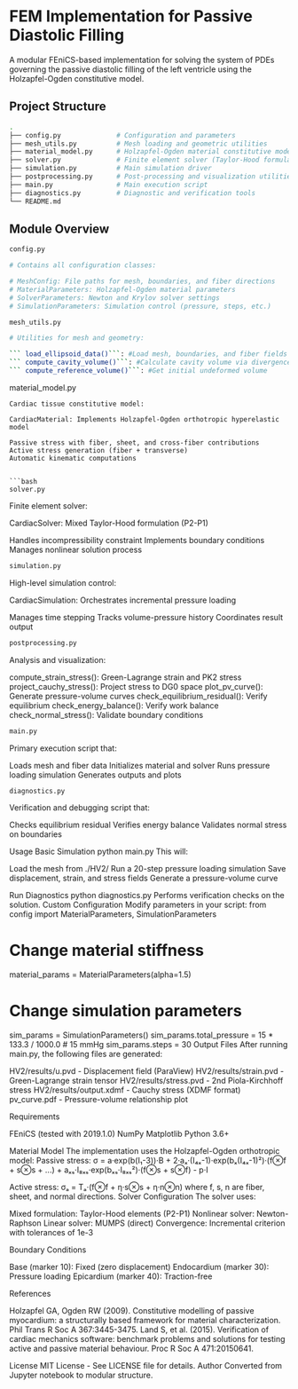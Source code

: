 # FEM Implementation for Passive Diastolic Filling
A modular FEniCS-based implementation for solving the system of PDEs governing the passive diastolic filling of the left ventricle using the Holzapfel-Ogden constitutive model.
## Project Structure

```bash
.
├── config.py              # Configuration and parameters
├── mesh_utils.py          # Mesh loading and geometric utilities
├── material_model.py      # Holzapfel-Ogden material constitutive model
├── solver.py              # Finite element solver (Taylor-Hood formulation)
├── simulation.py          # Main simulation driver
├── postprocessing.py      # Post-processing and visualization utilities
├── main.py                # Main execution script
├── diagnostics.py         # Diagnostic and verification tools
└── README.md              
```

## Module Overview
```bash 
config.py

# Contains all configuration classes:

# MeshConfig: File paths for mesh, boundaries, and fiber directions
# MaterialParameters: Holzapfel-Ogden material parameters
# SolverParameters: Newton and Krylov solver settings
# SimulationParameters: Simulation control (pressure, steps, etc.)
```

```bash
mesh_utils.py

# Utilities for mesh and geometry:

``` load_ellipsoid_data()```: #Load mesh, boundaries, and fiber fields
``` compute_cavity_volume()```: #Calculate cavity volume via divergence theorem
``` compute_reference_volume()```: #Get initial undeformed volume
```



material_model.py
```
Cardiac tissue constitutive model:

CardiacMaterial: Implements Holzapfel-Ogden orthotropic hyperelastic model

Passive stress with fiber, sheet, and cross-fiber contributions
Active stress generation (fiber + transverse)
Automatic kinematic computations


```bash
solver.py
```
Finite element solver:

CardiacSolver: Mixed Taylor-Hood formulation (P2-P1)

Handles incompressibility constraint
Implements boundary conditions
Manages nonlinear solution process


```bash
simulation.py
```
High-level simulation control:

CardiacSimulation: Orchestrates incremental pressure loading

Manages time stepping
Tracks volume-pressure history
Coordinates result output


```bash
postprocessing.py
```
Analysis and visualization:

compute_strain_stress(): Green-Lagrange strain and PK2 stress
project_cauchy_stress(): Project stress to DG0 space
plot_pv_curve(): Generate pressure-volume curves
check_equilibrium_residual(): Verify equilibrium
check_energy_balance(): Verify work balance
check_normal_stress(): Validate boundary conditions


```bash
main.py
```
Primary execution script that:

Loads mesh and fiber data
Initializes material and solver
Runs pressure loading simulation
Generates outputs and plots


```bash
diagnostics.py
```
Verification and debugging script that:

Checks equilibrium residual
Verifies energy balance
Validates normal stress on boundaries

Usage
Basic Simulation
python main.py
This will:

Load the mesh from ./HV2/
Run a 20-step pressure loading simulation
Save displacement, strain, and stress fields
Generate a pressure-volume curve

Run Diagnostics
python diagnostics.py
Performs verification checks on the solution.
Custom Configuration
Modify parameters in your script:
from config import MaterialParameters, SimulationParameters

# Change material stiffness
material_params = MaterialParameters(alpha=1.5)

# Change simulation parameters
sim_params = SimulationParameters()
sim_params.total_pressure = 15 * 133.3 / 1000.0  # 15 mmHg
sim_params.steps = 30
Output Files
After running main.py, the following files are generated:

HV2/results/u.pvd - Displacement field (ParaView)
HV2/results/strain.pvd - Green-Lagrange strain tensor
HV2/results/stress.pvd - 2nd Piola-Kirchhoff stress
HV2/results/output.xdmf - Cauchy stress (XDMF format)
pv_curve.pdf - Pressure-volume relationship plot

Requirements

FEniCS (tested with 2019.1.0)
NumPy
Matplotlib
Python 3.6+

Material Model
The implementation uses the Holzapfel-Ogden orthotropic model:
Passive stress:
σ = a·exp(b(I₁-3))·B 
    + 2·aₓ·(I₄ₓ-1)·exp(bₓ(I₄ₓ-1)²)·(f⊗f + s⊗s + ...)
    + aₓₛ·I₈ₓₛ·exp(bₓₛ·I₈ₓₛ²)·(f⊗s + s⊗f)
    - p·I

Active stress:
σₐ = Tₐ·(f⊗f + η·s⊗s + η·n⊗n)
where f, s, n are fiber, sheet, and normal directions.
Solver Configuration
The solver uses:

Mixed formulation: Taylor-Hood elements (P2-P1)
Nonlinear solver: Newton-Raphson
Linear solver: MUMPS (direct)
Convergence: Incremental criterion with tolerances of 1e-3

Boundary Conditions

Base (marker 10): Fixed (zero displacement)
Endocardium (marker 30): Pressure loading
Epicardium (marker 40): Traction-free

References

Holzapfel GA, Ogden RW (2009). Constitutive modelling of passive myocardium: a structurally based framework for material characterization. Phil Trans R Soc A 367:3445-3475.
Land S, et al. (2015). Verification of cardiac mechanics software: benchmark problems and solutions for testing active and passive material behaviour. Proc R Soc A 471:20150641.

License
MIT License - See LICENSE file for details.
Author
Converted from Jupyter notebook to modular structure.